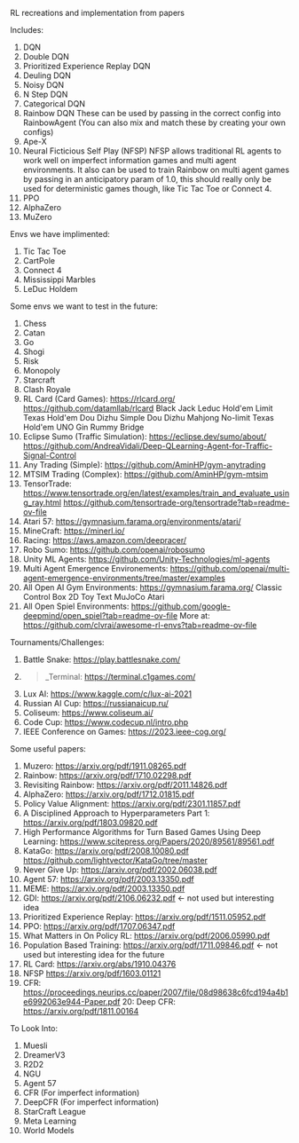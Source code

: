RL recreations and implementation from papers

Includes:
1. DQN
2. Double DQN
3. Prioritized Experience Replay DQN 
4. Deuling DQN
5. Noisy DQN 
6. N Step DQN
7. Categorical DQN
8. Rainbow DQN
These can be used by passing in the correct config into RainbowAgent (You can also mix and match these by creating your own configs)
9. Ape-X
10. Neural Ficticious Self Play (NFSP)
NFSP allows traditional RL agents to work well on imperfect information games and multi agent environments. It also can be used to train Rainbow on multi agent games by passing in an anticipatory param of 1.0, this should really only be used for deterministic games though, like Tic Tac Toe or Connect 4. 
11. PPO 
12. AlphaZero
13. MuZero


Envs we have implimented: 
1. Tic Tac Toe
2. CartPole
3. Connect 4 
4. Mississippi Marbles
5. LeDuc Holdem


Some envs we want to test in the future:
1. Chess
2. Catan
3. Go
4. Shogi
5. Risk
6. Monopoly 
7. Starcraft
8. Clash Royale
9. RL Card (Card Games): https://rlcard.org/ https://github.com/datamllab/rlcard 
    Black Jack
    Leduc Hold'em
    Limit Texas Hold'em
    Dou Dizhu
    Simple Dou Dizhu 
    Mahjong 
    No-limit Texas Hold'em 
    UNO 
    Gin Rummy 
    Bridge
10. Eclipse Sumo (Traffic Simulation): https://eclipse.dev/sumo/about/ https://github.com/AndreaVidali/Deep-QLearning-Agent-for-Traffic-Signal-Control 
11. Any Trading (Simple): https://github.com/AminHP/gym-anytrading
12. MTSIM Trading (Complex): https://github.com/AminHP/gym-mtsim 
13. TensorTrade: https://www.tensortrade.org/en/latest/examples/train_and_evaluate_using_ray.html https://github.com/tensortrade-org/tensortrade?tab=readme-ov-file 
14. Atari 57: https://gymnasium.farama.org/environments/atari/ 
15. MineCraft: https://minerl.io/ 
16. Racing: https://aws.amazon.com/deepracer/ 
17. Robo Sumo: https://github.com/openai/robosumo 
18. Unity ML Agents: https://github.com/Unity-Technologies/ml-agents 
19. Multi Agent Emergence Environements: https://github.com/openai/multi-agent-emergence-environments/tree/master/examples 
20. All Open AI Gym Environments: https://gymnasium.farama.org/
    Classic Control
    Box 2D
    Toy Text
    MuJoCo
    Atari
21. All Open Spiel Environments: https://github.com/google-deepmind/open_spiel?tab=readme-ov-file
More at: https://github.com/clvrai/awesome-rl-envs?tab=readme-ov-file 



Tournaments/Challenges:
1. Battle Snake: https://play.battlesnake.com/ 
2. >_Terminal: https://terminal.c1games.com/ 
3. Lux AI: https://www.kaggle.com/c/lux-ai-2021 
4. Russian AI Cup: https://russianaicup.ru/ 
5. Coliseum: https://www.coliseum.ai/ 
6. Code Cup: https://www.codecup.nl/intro.php 
7. IEEE Conference on Games: https://2023.ieee-cog.org/ 


Some useful papers:
1. Muzero: https://arxiv.org/pdf/1911.08265.pdf
2. Rainbow: https://arxiv.org/pdf/1710.02298.pdf
3. Revisiting Rainbow: https://arxiv.org/pdf/2011.14826.pdf 
4. AlphaZero: https://arxiv.org/pdf/1712.01815.pdf 
5. Policy Value Alignment: https://arxiv.org/pdf/2301.11857.pdf 
6. A Disciplined Approach to Hyperparameters Part 1: https://arxiv.org/pdf/1803.09820.pdf
7. High Performance Algorithms for Turn Based Games Using Deep Learning: https://www.scitepress.org/Papers/2020/89561/89561.pdf 
8. KataGo: https://arxiv.org/pdf/2008.10080.pdf https://github.com/lightvector/KataGo/tree/master 
9. Never Give Up: https://arxiv.org/pdf/2002.06038.pdf 
10. Agent 57: https://arxiv.org/pdf/2003.13350.pdf
11. MEME: https://arxiv.org/pdf/2003.13350.pdf 
12. GDI: https://arxiv.org/pdf/2106.06232.pdf <- not used but interesting idea
13. Prioritized Experience Replay: https://arxiv.org/pdf/1511.05952.pdf 
14. PPO: https://arxiv.org/pdf/1707.06347.pdf
15. What Matters in On Policy RL: https://arxiv.org/pdf/2006.05990.pdf 
16. Population Based Training: https://arxiv.org/pdf/1711.09846.pdf <- not used but interesting idea for the future
17. RL Card: https://arxiv.org/abs/1910.04376
18. NFSP https://arxiv.org/pdf/1603.01121
19. CFR: https://proceedings.neurips.cc/paper/2007/file/08d98638c6fcd194a4b1e6992063e944-Paper.pdf 
20: Deep CFR: https://arxiv.org/pdf/1811.00164


To Look Into: 
1. Muesli 
2. DreamerV3
3. R2D2
4. NGU 
5. Agent 57
6. CFR (For imperfect information)
7. DeepCFR (For imperfect information)
8. StarCraft League 
9. Meta Learning 
10. World Models
